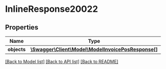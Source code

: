 # InlineResponse20022

## Properties
Name | Type | Description | Notes
------------ | ------------- | ------------- | -------------
**objects** | [**\Swagger\Client\Model\ModelInvoicePosResponse[]**](ModelInvoicePosResponse.md) |  | [optional] 

[[Back to Model list]](../../README.md#documentation-for-models) [[Back to API list]](../../README.md#documentation-for-api-endpoints) [[Back to README]](../../README.md)

